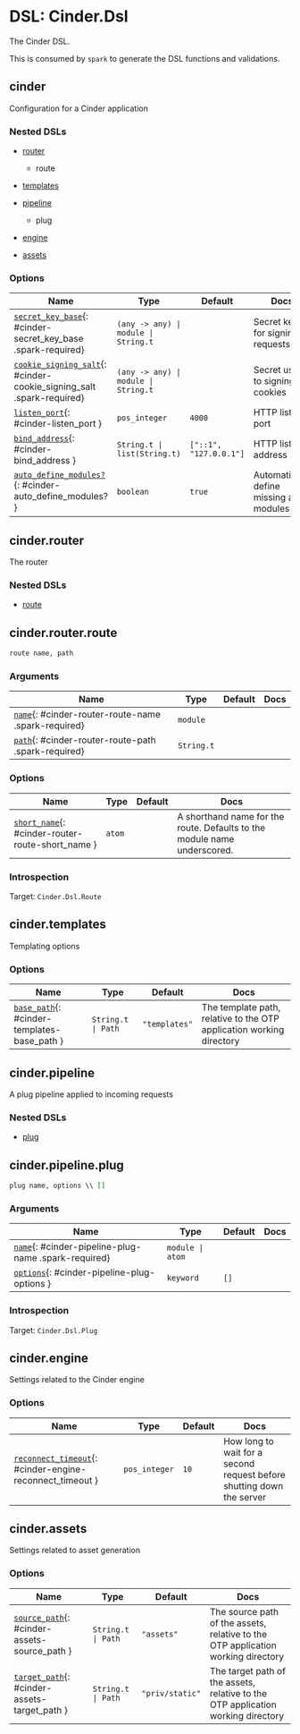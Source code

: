 <!--
This file was generated by Spark. Do not edit it by hand.
-->
# DSL: Cinder.Dsl

The Cinder DSL.

This is consumed by `spark` to generate the DSL functions and validations.


## cinder
Configuration for a Cinder application

### Nested DSLs
 * [router](#cinder-router)
   * route

 * [templates](#cinder-templates)
 * [pipeline](#cinder-pipeline)
   * plug
 * [engine](#cinder-engine)
 * [assets](#cinder-assets)





### Options

| Name | Type | Default | Docs |
|------|------|---------|------|
| [`secret_key_base`](#cinder-secret_key_base){: #cinder-secret_key_base .spark-required} | `(any -> any) \| module \| String.t` |  | Secret key for signing requests |
| [`cookie_signing_salt`](#cinder-cookie_signing_salt){: #cinder-cookie_signing_salt .spark-required} | `(any -> any) \| module \| String.t` |  | Secret used to signing cookies |
| [`listen_port`](#cinder-listen_port){: #cinder-listen_port } | `pos_integer` | `4000` | HTTP listen port |
| [`bind_address`](#cinder-bind_address){: #cinder-bind_address } | `String.t \| list(String.t)` | `["::1", "127.0.0.1"]` | HTTP listen address |
| [`auto_define_modules?`](#cinder-auto_define_modules?){: #cinder-auto_define_modules? } | `boolean` | `true` | Automatically define missing app modules |


## cinder.router
The router

### Nested DSLs
 * [route](#cinder-router-route)






## cinder.router.route
```elixir
route name, path
```








### Arguments

| Name | Type | Default | Docs |
|------|------|---------|------|
| [`name`](#cinder-router-route-name){: #cinder-router-route-name .spark-required} | `module` |  |  |
| [`path`](#cinder-router-route-path){: #cinder-router-route-path .spark-required} | `String.t` |  |  |
### Options

| Name | Type | Default | Docs |
|------|------|---------|------|
| [`short_name`](#cinder-router-route-short_name){: #cinder-router-route-short_name } | `atom` |  | A shorthand name for the route. Defaults to the module name underscored. |





### Introspection

Target: `Cinder.Dsl.Route`


## cinder.templates
Templating options






### Options

| Name | Type | Default | Docs |
|------|------|---------|------|
| [`base_path`](#cinder-templates-base_path){: #cinder-templates-base_path } | `String.t \| Path` | `"templates"` | The template path, relative to the OTP application working directory |




## cinder.pipeline
A plug pipeline applied to incoming requests

### Nested DSLs
 * [plug](#cinder-pipeline-plug)





## cinder.pipeline.plug
```elixir
plug name, options \\ []
```








### Arguments

| Name | Type | Default | Docs |
|------|------|---------|------|
| [`name`](#cinder-pipeline-plug-name){: #cinder-pipeline-plug-name .spark-required} | `module \| atom` |  |  |
| [`options`](#cinder-pipeline-plug-options){: #cinder-pipeline-plug-options } | `keyword` | `[]` |  |






### Introspection

Target: `Cinder.Dsl.Plug`


## cinder.engine
Settings related to the Cinder engine






### Options

| Name | Type | Default | Docs |
|------|------|---------|------|
| [`reconnect_timeout`](#cinder-engine-reconnect_timeout){: #cinder-engine-reconnect_timeout } | `pos_integer` | `10` | How long to wait for a second request before shutting down the server |




## cinder.assets
Settings related to asset generation






### Options

| Name | Type | Default | Docs |
|------|------|---------|------|
| [`source_path`](#cinder-assets-source_path){: #cinder-assets-source_path } | `String.t \| Path` | `"assets"` | The source path of the assets, relative to the OTP application working directory |
| [`target_path`](#cinder-assets-target_path){: #cinder-assets-target_path } | `String.t \| Path` | `"priv/static"` | The target path of the assets, relative to the OTP application working directory |









<style type="text/css">.spark-required::after { content: "*"; color: red !important; }</style>
